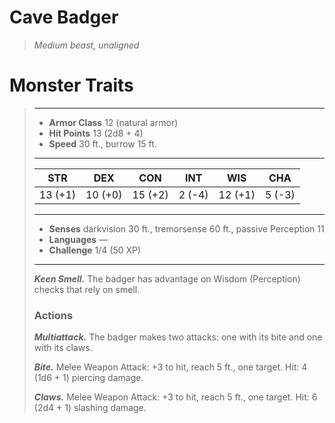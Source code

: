 # Cave Badger
>*Medium beast, unaligned*
# Monster Traits
>___
>- **Armor Class** 12 (natural armor)
>- **Hit Points** 13 (2d8 + 4)
>- **Speed** 30 ft., burrow 15 ft.
>___
>|STR|DEX|CON|INT|WIS|CHA|
>|:---:|:---:|:---:|:---:|:---:|:---:|
>|13 (+1)|10 (+0)|15 (+2)|2 (-4)|12 (+1)|5 (-3)|
>___
>- **Senses** darkvision 30 ft., tremorsense 60 ft., passive Perception 11
>- **Languages** —
>- **Challenge** 1/4 (50 XP)
>___
>***Keen Smell.*** The badger has advantage on Wisdom (Perception) checks that rely on smell.  
>
>### Actions
>***Multiattack.*** The badger makes two attacks: one with its bite and one with its claws.  
>
>***Bite.*** Melee Weapon Attack: +3 to hit, reach 5 ft., one target. Hit: 4 (1d6 + 1) piercing damage.  
>
>***Claws.*** Melee Weapon Attack: +3 to hit, reach 5 ft., one target. Hit: 6 (2d4 + 1) slashing damage.